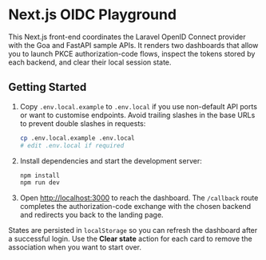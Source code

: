 # Next.js OIDC Playground

This Next.js front-end coordinates the Laravel OpenID Connect provider with the
Goa and FastAPI sample APIs. It renders two dashboards that allow you to launch
PKCE authorization-code flows, inspect the tokens stored by each backend, and
clear their local session state.

## Getting Started

1. Copy `.env.local.example` to `.env.local` if you use non-default API ports
   or want to customise endpoints. Avoid trailing slashes in the base URLs to
   prevent double slashes in requests:

   ```bash
   cp .env.local.example .env.local
   # edit .env.local if required
   ```

2. Install dependencies and start the development server:

   ```bash
   npm install
   npm run dev
   ```

3. Open [http://localhost:3000](http://localhost:3000) to reach the dashboard.
   The `/callback` route completes the authorization-code exchange with the
   chosen backend and redirects you back to the landing page.

States are persisted in `localStorage` so you can refresh the dashboard after a
successful login. Use the **Clear state** action for each card to remove the
association when you want to start over.
